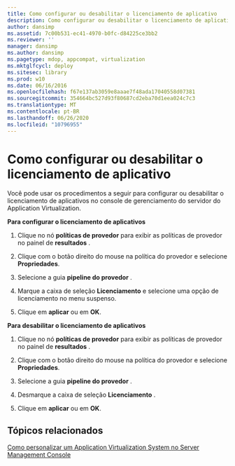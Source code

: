 ```yaml
---
title: Como configurar ou desabilitar o licenciamento de aplicativo
description: Como configurar ou desabilitar o licenciamento de aplicativo
author: dansimp
ms.assetid: 7c00b531-ec41-4970-b0fc-d84225ce3bb2
ms.reviewer: ''
manager: dansimp
ms.author: dansimp
ms.pagetype: mdop, appcompat, virtualization
ms.mktglfcycl: deploy
ms.sitesec: library
ms.prod: w10
ms.date: 06/16/2016
ms.openlocfilehash: f67e137ab3059e8aaae7f48ada17040558d07381
ms.sourcegitcommit: 354664bc527d93f80687cd2eba70d1eea024c7c3
ms.translationtype: MT
ms.contentlocale: pt-BR
ms.lasthandoff: 06/26/2020
ms.locfileid: "10796955"
---
```

# Como configurar ou desabilitar o licenciamento de aplicativo


Você pode usar os procedimentos a seguir para configurar ou desabilitar o licenciamento de aplicativos no console de gerenciamento do servidor do Application Virtualization.

**Para configurar o licenciamento de aplicativos**

1.  Clique no nó **políticas de provedor** para exibir as políticas de provedor no painel de **resultados** .

2.  Clique com o botão direito do mouse na política do provedor e selecione **Propriedades**.

3.  Selecione a guia **pipeline do provedor** .

4.  Marque a caixa de seleção **Licenciamento** e selecione uma opção de licenciamento no menu suspenso.

5.  Clique em **aplicar** ou em **OK**.

**Para desabilitar o licenciamento de aplicativos**

1.  Clique no nó **políticas de provedor** para exibir as políticas de provedor no painel de **resultados** .

2.  Clique com o botão direito do mouse na política do provedor e selecione **Propriedades**.

3.  Selecione a guia **pipeline do provedor** .

4.  Desmarque a caixa de seleção **Licenciamento** .

5.  Clique em **aplicar** ou em **OK**.

## Tópicos relacionados


[Como personalizar um Application Virtualization System no Server Management Console](how-to-customize-an-application-virtualization-system-in-the-server-management-console.md)

 

 





